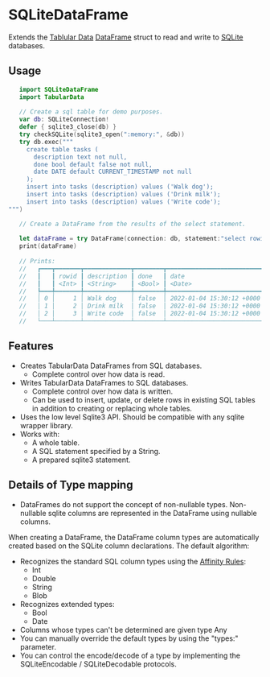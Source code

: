 # SQLiteDataFrame

Extends the [Tablular Data](https://developer.apple.com/documentation/tabulardata)
[DataFrame](https://developer.apple.com/documentation/tabulardata/dataframe)
struct to read and write to [SQLite](https://sqlite.org/index.html) databases.

## Usage

```swift
   import SQLiteDataFrame
   import TabularData
   
   // Create a sql table for demo purposes.
   var db: SQLiteConnection!
   defer { sqlite3_close(db) }
   try checkSQLite(sqlite3_open(":memory:", &db))
   try db.exec("""
     create table tasks (
       description text not null,
       done bool default false not null,
       date DATE default CURRENT_TIMESTAMP not null
     );
     insert into tasks (description) values ('Walk dog');
     insert into tasks (description) values ('Drink milk');
     insert into tasks (description) values ('Write code');
""")

   // Create a DataFrame from the results of the select statement.
   
   let dataFrame = try DataFrame(connection: db, statement:"select rowid, description, done, date from tasks order by rowid;")
   print(dataFrame)
   
   // Prints:
   //   ┏━━━┳━━━━━━━┳━━━━━━━━━━━━━┳━━━━━━━━┳━━━━━━━━━━━━━━━━━━━━━━━━━━━┓
   //   ┃   ┃ rowid ┃ description ┃ done   ┃ date                      ┃
   //   ┃   ┃ <Int> ┃ <String>    ┃ <Bool> ┃ <Date>                    ┃
   //   ┡━━━╇━━━━━━━╇━━━━━━━━━━━━━╇━━━━━━━━╇━━━━━━━━━━━━━━━━━━━━━━━━━━━┩
   //   │ 0 │     1 │ Walk dog    │ false  │ 2022-01-04 15:30:12 +0000 │
   //   │ 1 │     2 │ Drink milk  │ false  │ 2022-01-04 15:30:12 +0000 │
   //   │ 2 │     3 │ Write code  │ false  │ 2022-01-04 15:30:12 +0000 │
   //   └───┴───────┴─────────────┴────────┴───────────────────────────┘

```

## Features

- Creates TabularData DataFrames from SQL databases.
  - Complete control over how data is read.
- Writes TabularData DataFrames to SQL databases.
  - Complete control over how data is written.
  - Can be used to insert, update, or delete rows in existing SQL tables in addition to creating or replacing whole tables.
- Uses the low level Sqlite3 API. Should be compatible with any sqlite wrapper library.
- Works with:
  - A whole table.
  - A SQL statement specified by a String.
  - A prepared sqlite3 statement.

## Details of Type mapping

- DataFrames do not support the concept of non-nullable types. Non-nullable sqlite columns are represented in the DataFrame using nullable columns.

When creating a DataFrame, the DataFrame column types are automatically created
based on the SQLite column declarations. The default algorithm:
  - Recognizes the standard SQL column types using the [Affinity Rules](https://www.sqlite.org/datatype3.html):
    - Int
    - Double
    - String
    - Blob
  - Recognizes extended types:
    - Bool
    - Date
  - Columns whose types can't be determined are given type Any
  - You can manually override the default types by using the "types:" parameter.
  - You can control the encode/decode of a type by implementing the SQLiteEncodable / SQLiteDecodable protocols.
